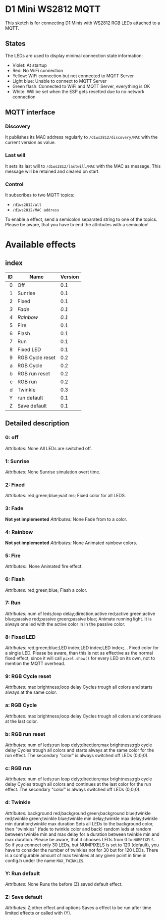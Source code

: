 # D1 Mini WS2812 MQTT
This sketch is for connecting D1 Minis with WS2812 RGB LEDs attached to a MQTT.

## States
The LEDs are used to display minimal connection state information:
* Violet: At startup
* Red: No WiFi connection
* Yellow: WiFi connection but not connected to MQTT Server
* Light blue: Unable to connect to MQTT Server
* Green flash: Connected to WiFi and MQTT Server, everything is OK
* White: Will be set when the ESP gets resetted due to no network connection

## MQTT interface
### Discovery
It publishes its MAC address regularly to `/d1ws2812/discovery/MAC` with the
current version as value.
### Last will
It sets its last will to `/d1ws2812/lastwill/MAC` with the MAC as message. This
message will be retained and cleared on start.

### Control
It subscribes to two MQTT topics:
* `/d1ws2812/all`
* `/d1ws2812/MAC address`

To enable a effect, send a semicolon separated string to one of the topics.
Please be aware, that you have to end the attributes with a semicolon!

# Available effects
## index
| ID | Name              | Version |
|---:|-------------------|---------|
|  0 | Off               | 0.1     |
|  1 | Sunrise           | 0.1     |
|  2 | Fixed             | 0.1     |
| *3*| *Fade*            | *0.1*   |
| *4*|*Rainbow*          | *0.1*   |
|  5 | Fire              | 0.1     |
|  6 | Flash             | 0.1     |
|  7 | Run               | 0.1     |
|  8 | Fixed LED         | 0.1     |
|  9 | RGB Cycle reset   | 0.2     |
|  a | RGB Cycle         | 0.2     |
|  b | RGB run reset     | 0.2     |
|  c | RGB run           | 0.2     |
|  d | Twinkle           | 0.3     |
|  Y | run default       | 0.1     |
|  Z | Save default      | 0.1     |


## Detailed description
### 0: off
*Attributes:* None
All LEDs are switched off.

### 1: Sunrise
*Attributes:* None
Sunrise simulation overt time.

### 2: Fixed
*Attributes:*  red;green;blue;wait ms;
Fixed color for all LEDS.

### 3: Fade
**Not yet implemented**
*Attributes:* None
Fade from to a color.

### 4: Rainbow
**Not yet implemented**
*Attributes:* None
Animated rainbow colors.

### 5: Fire
*Attributes:*: None
Animated fire effect.

### 6: Flash
*Attributes:* red;green;blue;
Flash a color.

### 7: Run
*Attributes:* num of leds;loop delay;direction;active red;active green;active blue;passive red;passive green;passive blue;
Animate running light. It is always one led with the active color in <num of leds> in the passive color.

### 8: Fixed LED
*Attributes:* red;green;blue;LED index;LED index;LED index;...
Fixed color for a single LED. Please be aware, than this is not as effective as the normal fixed effect, since it will call `pixel.show()` for every LED on its own, not to mention the MQTT overhead.

### 9: RGB Cycle reset
*Attributes:* max brightness;loop delay
Cycles trough all colors and starts always at the same color.

### a: RGB Cycle
*Attributes:* max brightness;loop delay
Cycles trough all colors and continues at the last color.

### b: RGB run reset
*Attributes:* num of leds;run loop dely;direction;max brightness;rgb cycle delay
Cycles trough all colors and starts always at the same color for the run effect. The secondary "color" is always switched off LEDs (0;0;0).

### c: RGB run
*Attributes:* num of leds;run loop dely;direction;max brightness;rgb cycle delay
Cycles trough all colors and continues at the last color for the run effect. The secondary "color" is always switched off LEDs (0;0;0).

### d: Twinkle
*Attributes:* background red;background green;background blue;twinkle red;twinkle green;twinkle blue;twinkle min delay;twinkle max delay;twinkle min duration;twinkle max duration
Sets all LEDs to the background color, then "twinkles" (fade to twinkle color and back) random leds at random between twinkle min and max delay for a duration between twinkle min and max duration. Please be aware, that it chooses LEDs from 0 to `NUMPIXELS`. So if you connect only 30 LEDs, but NUMPIXELS is set to 120 (default), you have to consider the number of twinkles not for 30 but for 120 LEDs. There is a configurable amount of max twinkles at any given point in time in config.h under the name `MAX_TWINKLES`.

### Y: Run default
*Attributes:* None
Runs the before (Z) saved default effect.

### Z: Save default
*Attributes:* Z;other effect and options
Saves a effect to be run after time limited effects or called with (Y).
